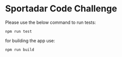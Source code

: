 # Sportadar Code Challenge

Please use the below command to run tests:

`npm run test`

for building the app use:

`npm run build`
